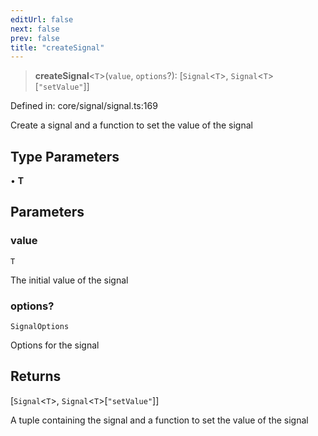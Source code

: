 ```yaml
---
editUrl: false
next: false
prev: false
title: "createSignal"
---
```


> **createSignal**\<`T`\>(`value`, `options`?): \[`Signal`\<`T`\>, `Signal`\<`T`\>\[`"setValue"`\]\]

Defined in: core/signal/signal.ts:169

Create a signal and a function to set the value of the signal

## Type Parameters

• **T**

## Parameters

### value

`T`

The initial value of the signal

### options?

`SignalOptions`

Options for the signal

## Returns

\[`Signal`\<`T`\>, `Signal`\<`T`\>\[`"setValue"`\]\]

A tuple containing the signal and a function to set the value of the signal
